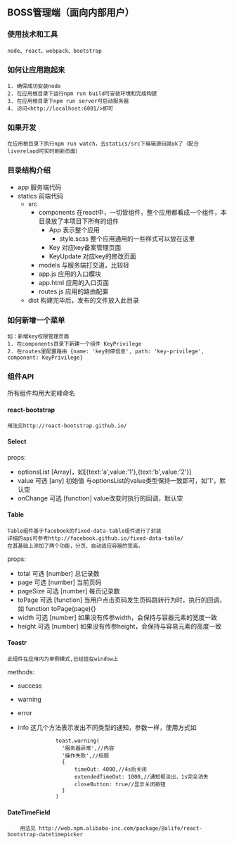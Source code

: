 ## BOSS管理端（面向内部用户）

### 使用技术和工具

    node、react、webpack、bootstrap
    
### 如何让应用跑起来

    1. 确保成功安装node
    2. 在应用根目录下运行npm run build可安装环境和完成构建
    3. 在应用根目录下npm run server可启动服务器
    4. 访问<http://localhost:6001/>即可
    
### 如果开发

    在应用根目录下执行npm run watch，去statics/src下编辑源码就ok了（配合liverelaod可实时刷新页面）

### 目录结构介绍

* app 服务端代码
* statics 前端代码
    * src
        * components 在react中，一切皆组件，整个应用都看成一个组件，本目录放了本项目下所有的组件
            * App 表示整个应用
                * style.scss 整个应用通用的一些样式可以放在这里
            * Key 对应key备案管理页面
            * KeyUpdate 对应key的修改页面
        * models 与服务端打交道，比较轻
        * app.js 应用的入口模块
        * app.html 应用的入口页面 
        * routes.js 应用的路由配置
    * dist 构建完毕后，发布的文件放入此目录

### 如何新增一个菜单
    如：新增key权限管理页面
    1. 在components目录下新建一个组件 KeyPrivilege
    2. 在routes里配置路由 {name: 'key封停信息', path: 'key-privilege', component: KeyPrivilege}
 
### 组件API
所有组件均用大驼峰命名

#### react-bootstrap
    
    用法见http://react-bootstrap.github.io/

#### Select
props:
    
* optionsList [Array]，如[{text:'a',value:'1'},{text:'b',value:'2'}]
* value 可选 [any] 初始值 与optionsList的value类型保持一致即可，如'1'，默认空
* onChange 可选 [function] value改变时执行的回调，默认空
    
#### Table
    Table组件基于facebook的fixed-data-table组件进行了封装
    详细的api可参考http://facebook.github.io/fixed-data-table/
    在其基础上添加了两个功能，分页、自动适应容器的宽高，
    
props:

* total 可选 [number] 总记录数
* page 可选 [number] 当前页码
* pageSize 可选 [number] 每页记录数
* toPage 可选 [function] 当用户点击页码发生页码跳转行为时，执行的回调，如 function toPage(page){}
* width 可选 [number] 如果没有传参width，会保持与容器元素的宽度一致
* height 可选 [number] 如果没有传参height，会保持与容易元素的高度一致

#### Toastr
    此组件在应用内为单例模式,已经挂在window上
    
methods:

* success
* warning
* error
* info
这几个方法表示发出不同类型的通知，参数一样，使用方式如 

                  toast.warning(
                    '服务器异常',//内容
                    '操作失败',//标题
                    {
                        timeOut: 4000,//4s后关闭
                        extendedTimeOut: 1000,//通知框淡出，1s完全消失
                        closeButton: true//显示关闭按钮
                    }
                  )
    
#### DateTimeField
        用法见 http://web.npm.alibaba-inc.com/package/@alife/react-bootstrap-datetimepicker